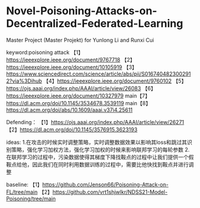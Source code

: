 # Novel-Poisoning-Attacks-on-Decentralized-Federated-Learning
Master Project (Master Projekt) for Yunlong Li and Runxi Cui


keyword:poisoning attack 
【1】https://ieeexplore.ieee.org/document/9767718
【2】https://ieeexplore.ieee.org/document/10105919
【3】https://www.sciencedirect.com/science/article/abs/pii/S0167404823002912?via%3Dihub
【4】https://ieeexplore.ieee.org/document/9760102
【5】https://ojs.aaai.org/index.php/AAAI/article/view/26083
【6】https://ieeexplore.ieee.org/document/10327979
main【7】https://dl.acm.org/doi/10.1145/3534678.3539119
main【8】https://dl.acm.org/doi/abs/10.1609/aaai.v37i4.25611

Defending：
【1】https://ojs.aaai.org/index.php/AAAI/article/view/26271
【2】https://dl.acm.org/doi/10.1145/3576915.3623193

ideas:
1.在攻击的时候实时调整策略，实时调整数据效果以影响其loss和跳过其识别策略，强化学习加权方法，强化学习加权的时候来影响联邦学习的每轮参数
2.在联邦学习的过程中，污染数据使得其梯度下降找鞍点的过程中让我们提供一个假鞍点给他，因此我们在同时利用数据训练的过程中，需要比他快找到鞍点并进行调整



baseline:
【1】https://github.com/Jenson66/Poisoning-Attack-on-FL/tree/main
【2】https://github.com/vrt1shjwlkr/NDSS21-Model-Poisoning/tree/main
